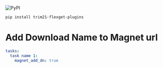 ![PyPI](https://img.shields.io/pypi/v/trim21-flexget-plugins)

```bash
pip install trim21-flexget-plugins
```

# Add Download Name to Magnet url

```yaml
tasks:
  task name 1:
    magnet_add_dn: true
```
